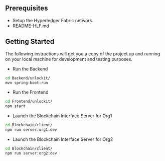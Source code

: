 ## Prerequisites

- Setup the Hyperledger Fabric network.
- README-HLF.md

## Getting Started

The following instructions will get you a copy of the project up and running on your local machine for development and testing purposes.

- Run the Backend
```bash
cd Backend/unlockit/
mvn spring-boot:run
```

- Run the Frontend
```bash
cd Frontend/unlockit/
npm start
```

- Launch the Blockchain Interface Server for Org1
```bash
cd Blockchain/client/
npm run server:org1:dev
```

- Launch the Blockchain Interface Server for Org2
```bash
cd Blockchain/client/
npm run server:org2:dev
```
